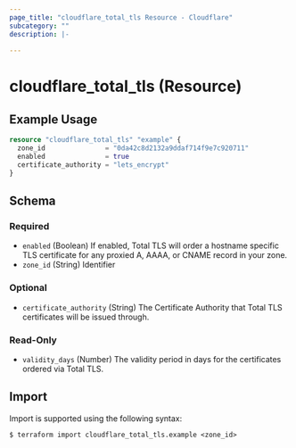 ```yaml
---
page_title: "cloudflare_total_tls Resource - Cloudflare"
subcategory: ""
description: |-
  
---
```


# cloudflare_total_tls (Resource)



## Example Usage

```terraform
resource "cloudflare_total_tls" "example" {
  zone_id               = "0da42c8d2132a9ddaf714f9e7c920711"
  enabled               = true
  certificate_authority = "lets_encrypt"
}
```
<!-- schema generated by tfplugindocs -->
## Schema

### Required

- `enabled` (Boolean) If enabled, Total TLS will order a hostname specific TLS certificate for any proxied A, AAAA, or CNAME record in your zone.
- `zone_id` (String) Identifier

### Optional

- `certificate_authority` (String) The Certificate Authority that Total TLS certificates will be issued through.

### Read-Only

- `validity_days` (Number) The validity period in days for the certificates ordered via Total TLS.

## Import

Import is supported using the following syntax:

```shell
$ terraform import cloudflare_total_tls.example <zone_id>
```
